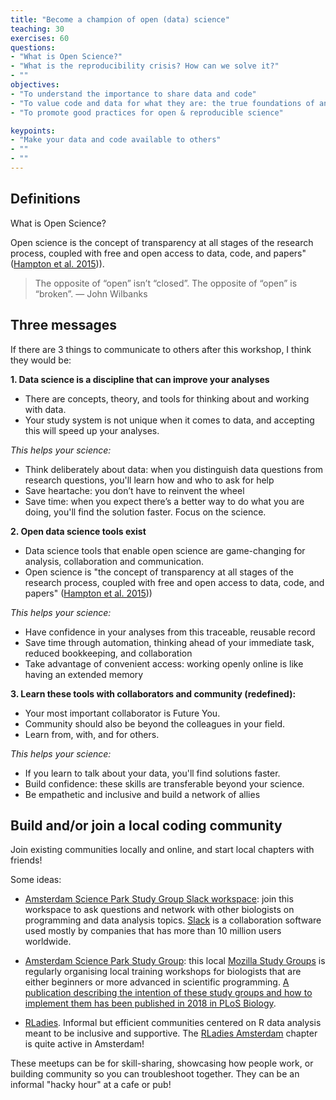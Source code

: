 ```yaml
---
title: "Become a champion of open (data) science"
teaching: 30
exercises: 60 
questions:
- "What is Open Science?"
- "What is the reproducibility crisis? How can we solve it?"
- ""
objectives:
- "To understand the importance to share data and code"
- "To value code and data for what they are: the true foundations of any scientific statement."
- "To promote good practices for open & reproducible science"

keypoints:
- "Make your data and code available to others"
- ""
- ""
---
```


## Definitions

What is Open Science?  

Open science is the concept of transparency at all stages of the research process, coupled with free and open access to data, code, and papers" ([Hampton et al. 2015](http://onlinelibrary.wiley.com/doi/10.1890/ES14-00402.1/abstract))). 

> The opposite of “open” isn’t “closed”. The opposite of “open” is “broken”.
> — John Wilbanks



## Three messages

If there are 3 things to communicate to others after this workshop, I think they would be: 

**1. Data science is a discipline that can improve your analyses**

- There are concepts, theory, and tools for thinking about and working with data. 
- Your study system is not unique when it comes to data, and accepting this will speed up your analyses.

*This helps your science:*

- Think deliberately about data: when you distinguish data questions from research questions, you'll learn how and who to ask for help
- Save heartache: you don’t have to reinvent the wheel
- Save time: when you expect there’s a better way to do what you are doing, you'll find the solution faster. Focus on the science.


**2. Open data science tools exist**

- Data science tools that enable open science are game-changing for analysis, collaboration and communication.
- Open science is "the concept of transparency at all stages of the research process, coupled with free and open access to data, code, and papers" ([Hampton et al. 2015](http://onlinelibrary.wiley.com/doi/10.1890/ES14-00402.1/abstract)))  

*This helps your science:*

- Have confidence in your analyses from this traceable, reusable record
- Save time through automation, thinking ahead of your immediate task, reduced bookkeeping, and collaboration
- Take advantage of convenient access: working openly online is like having an extended memory

**3. Learn these tools with collaborators and community (redefined):** 

- Your most important collaborator is Future You. 
- Community should also be beyond the colleagues in your field.
- Learn from, with, and for others. 

*This helps your science:* 

- If you learn to talk about your data, you'll find solutions faster. 
- Build confidence: these skills are transferable beyond your science.
- Be empathetic and inclusive and build a network of allies 

## Build and/or join a local coding community

Join existing communities locally and online, and start local chapters with friends!

Some ideas: 

- [Amsterdam Science Park Study Group Slack workspace](https://join.slack.com/t/scienceparkstudygroup/signup): join this workspace to ask questions and network with other biologists on programming and data analysis topics. [Slack](https://slack.com/intl/en-fr/features) is a collaboration software used mostly by companies that has more than 10 million users worldwide.  

- [Amsterdam Science Park Study Group](www.scienceparkstudygroup.info): this local [Mozilla Study Groups](https://science.mozilla.org/programs/studygroups) is regularly organising local training workshops for biologists that are either beginners or more advanced in scientific programming. [A publication describing the intention of these study groups and how to implement them has been published in 2018 in PLoS Biology](https://journals.plos.org/plosbiology/article?id=10.1371/journal.pbio.2005561).   

- [RLadies](https://rladies.org/). Informal but efficient communities centered on R data analysis meant to be inclusive and supportive. The [RLadies Amsterdam](https://www.meetup.com/rladies-amsterdam/) chapter is quite active in Amsterdam! 

These meetups can be for skill-sharing, showcasing how people work, or building community so you can troubleshoot together. They can be an informal "hacky hour" at a cafe or pub!

<!---
## Other lessons

### Naming files

Now is a good interlude to talk about naming things. 

We are going to take five minutes to talk through [Jenny Bryan's three principles for naming files](https://speakerdeck.com/jennybc/how-to-name-files):

1. machine readable
1. human readable
1. play well with default ordering
--->
